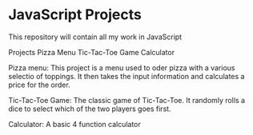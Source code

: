 # JavaScript Projects
 This repository will contain all my work in JavaScript 

Projects
Pizza Menu
Tic-Tac-Toe Game
Calculator

Pizza menu:
This project is a menu used to oder pizza with a various selectio of toppings. It then takes the input information and calculates a price for the order.

Tic-Tac-Toe Game:
The classic game of Tic-Tac-Toe. It randomly rolls a dice to select which of the two players goes first.

Calculator:
A basic 4 function calculator
